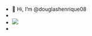 - 👋 Hi, I’m @douglashenrique08
- 
- ![](https://media1.tenor.com/m/COM78THbePQAAAAd/neymar.gif) 
- 
